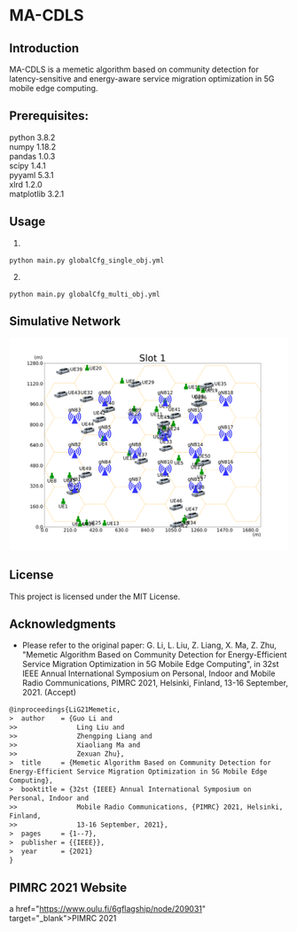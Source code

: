 # MA-CDLS


## Introduction
MA-CDLS is a memetic algorithm based on community detection for latency-sensitive and energy-aware service migration optimization in 5G mobile edge computing.

## Prerequisites:
python 3.8.2  
numpy 1.18.2  
pandas 1.0.3  
scipy 1.4.1  
pyyaml 5.3.1  
xlrd 1.2.0  
matplotlib 3.2.1  

## Usage
1.  
```
python main.py globalCfg_single_obj.yml  
```
2.  
```
python main.py globalCfg_multi_obj.yml  
```

## Simulative Network
<img src="data/SN2/Slot%201.png" width="800" /><br/>

## License
This project is licensed under the MIT License.

## Acknowledgments
* Please refer to the original paper: G. Li, L. Liu, Z. Liang, X. Ma, Z. Zhu, "Memetic Algorithm Based on Community Detection for Energy-Efficient Service Migration Optimization in 5G Mobile Edge Computing", in 32st IEEE Annual International Symposium on Personal, Indoor and Mobile Radio Communications, PIMRC 2021, Helsinki, Finland, 13-16 September, 2021. (Accept)


```
@inproceedings{LiG21Memetic,  
>  author    = {Guo Li and  
>>               Ling Liu and  
>>               Zhengping Liang and  
>>               Xiaoliang Ma and  
>>               Zexuan Zhu},  
>  title     = {Memetic Algorithm Based on Community Detection for Energy-Efficient Service Migration Optimization in 5G Mobile Edge Computing},  
>  booktitle = {32st {IEEE} Annual International Symposium on Personal, Indoor and
>>               Mobile Radio Communications, {PIMRC} 2021, Helsinki, Finland,
>>               13-16 September, 2021},  
>  pages     = {1--7},  
>  publisher = {{IEEE}},  
>  year      = {2021}  
}  
```

## PIMRC 2021 Website
a href="https://www.oulu.fi/6gflagship/node/209031" target="_blank">PIMRC 2021</a>